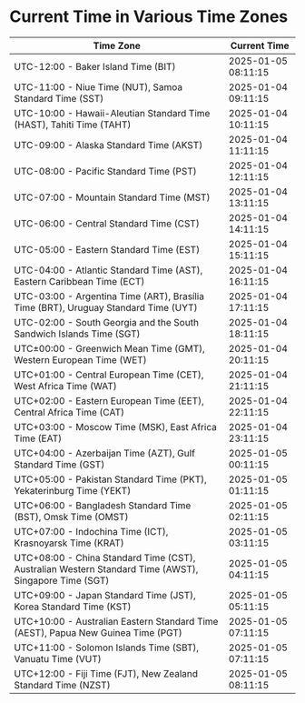 # Current Time in Various Time Zones

| Time Zone | Current Time |
|-----------|--------------|
| UTC-12:00 - Baker Island Time (BIT) | 2025-01-05 08:11:15 |
| UTC-11:00 - Niue Time (NUT), Samoa Standard Time (SST) | 2025-01-04 09:11:15 |
| UTC-10:00 - Hawaii-Aleutian Standard Time (HAST), Tahiti Time (TAHT) | 2025-01-04 10:11:15 |
| UTC-09:00 - Alaska Standard Time (AKST) | 2025-01-04 11:11:15 |
| UTC-08:00 - Pacific Standard Time (PST) | 2025-01-04 12:11:15 |
| UTC-07:00 - Mountain Standard Time (MST) | 2025-01-04 13:11:15 |
| UTC-06:00 - Central Standard Time (CST) | 2025-01-04 14:11:15 |
| UTC-05:00 - Eastern Standard Time (EST) | 2025-01-04 15:11:15 |
| UTC-04:00 - Atlantic Standard Time (AST), Eastern Caribbean Time (ECT) | 2025-01-04 16:11:15 |
| UTC-03:00 - Argentina Time (ART), Brasília Time (BRT), Uruguay Standard Time (UYT) | 2025-01-04 17:11:15 |
| UTC-02:00 - South Georgia and the South Sandwich Islands Time (SGT) | 2025-01-04 18:11:15 |
| UTC±00:00 - Greenwich Mean Time (GMT), Western European Time (WET) | 2025-01-04 20:11:15 |
| UTC+01:00 - Central European Time (CET), West Africa Time (WAT) | 2025-01-04 21:11:15 |
| UTC+02:00 - Eastern European Time (EET), Central Africa Time (CAT) | 2025-01-04 22:11:15 |
| UTC+03:00 - Moscow Time (MSK), East Africa Time (EAT) | 2025-01-04 23:11:15 |
| UTC+04:00 - Azerbaijan Time (AZT), Gulf Standard Time (GST) | 2025-01-05 00:11:15 |
| UTC+05:00 - Pakistan Standard Time (PKT), Yekaterinburg Time (YEKT) | 2025-01-05 01:11:15 |
| UTC+06:00 - Bangladesh Standard Time (BST), Omsk Time (OMST) | 2025-01-05 02:11:15 |
| UTC+07:00 - Indochina Time (ICT), Krasnoyarsk Time (KRAT) | 2025-01-05 03:11:15 |
| UTC+08:00 - China Standard Time (CST), Australian Western Standard Time (AWST), Singapore Time (SGT) | 2025-01-05 04:11:15 |
| UTC+09:00 - Japan Standard Time (JST), Korea Standard Time (KST) | 2025-01-05 05:11:15 |
| UTC+10:00 - Australian Eastern Standard Time (AEST), Papua New Guinea Time (PGT) | 2025-01-05 07:11:15 |
| UTC+11:00 - Solomon Islands Time (SBT), Vanuatu Time (VUT) | 2025-01-05 07:11:15 |
| UTC+12:00 - Fiji Time (FJT), New Zealand Standard Time (NZST) | 2025-01-05 08:11:15 |
